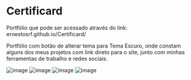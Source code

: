 # Certificard

Portfólio que pode ser acessado através do link: ernestosrf.github.io/Certificard/

Portfólio com botão de alterar tema para Tema Escuro, onde constam alguns dos meus projetos com link direto para o site, junto com minhas ferramentas de trabalho e redes sociais.

![image](https://user-images.githubusercontent.com/79682382/160287691-2af18c95-73c1-47df-a89f-27594e69aa33.png)
![image](https://user-images.githubusercontent.com/79682382/160287694-55179de5-9362-4a2b-98bc-7d493653326a.png)
![image](https://user-images.githubusercontent.com/79682382/160287702-57555f12-c7ed-4ce8-bbee-8a1c8489b8a5.png)
![image](https://user-images.githubusercontent.com/79682382/160287706-b27ccdc7-27aa-4c7e-b69b-85b088234189.png)
